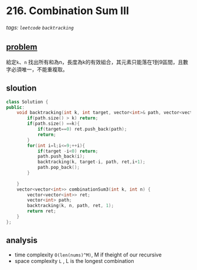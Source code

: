 # 216. Combination Sum III



###### tags: `leetcode` `backtracking` 

## [problem](https://leetcode.com/problems/combination-sum-iii/)

給定`k`、`n` 找出所有和為n，長度為k的有效組合，其元素只能落在1到9區間，且數字必須唯一，不能重複取。

## sloution

```c++
class Solution {
public:
    void backtracking(int k, int target, vector<int>& path, vector<vector<int>>& ret, int l){
        if(path.size() > k) return;
        if(path.size() ==k){
            if(target==0) ret.push_back(path);
            return;
        }
        for(int i=l;i<=9;++i){
            if(target -i<0) return;
            path.push_back(i);
            backtracking(k, target-i, path, ret,i+1);
            path.pop_back();
        }
        
    }
    vector<vector<int>> combinationSum3(int k, int n) {
        vector<vector<int>> ret;
        vector<int> path;
        backtracking(k, n, path, ret, 1);
        return ret;
    }
};
```

## analysis
- time complexity `O(len(nums)^M)`, M if theight of our recursive
- space complexity `L` , L is the longest combination